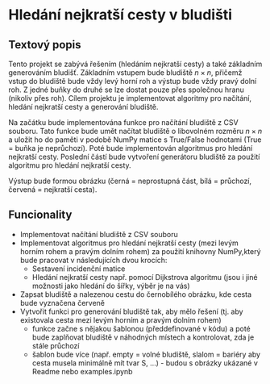 # Hledání nejkratší cesty v bludišti

## Textový popis

Tento projekt se zabývá řešením (hledáním nejkratší cesty) a také
základním generováním bludišť. Základním vstupem bude bludiště
$n\times n$, přičemž vstup do bludiště bude vždy levý horní roh a výstup
bude vždy pravý dolní roh. Z jedné buňky do druhé se lze dostat pouze
přes společnou hranu (nikoliv přes roh). Cílem projektu je implementovat
algoritmy pro načítání, hledání nejkratší cesty a generování bludiště.

Na začátku bude implementována funkce pro načítání bludiště z CSV
souboru. Tato funkce bude umět načítat bludiště o libovolném rozměru
$n\times n$ a uložit ho do paměti v podobě NumPy matice s True/False
hodnotami (True = buňka je neprůchozí). Poté bude implementován
algoritmus pro hledání nejkratší cesty. Poslední částí bude vytvoření
generátoru bludiště za použití algoritmu pro hledání nejkratší cesty.

Výstup bude formou obrázku (černá = neprostupná část, bílá = průchozí,
červená = nejkratší cesta).

## Funcionality

- Implementovat načítání bludiště z CSV souboru
- Implementovat algoritmus pro hledání nejkratší cesty (mezi levým horním rohem a pravým dolním rohem) za použití knihovny NumPy,který bude pracovat v následujících dvou krocích:
  - Sestavení incidenční matice
  - Hledání nejkratší cesty např. pomocí Dijkstrova algoritmu (jsou i jiné možnosti jako hledání do šířky, výběr je na vás)
- Zapsat bludiště a nalezenou cestu do černobílého obrázku, kde cesta bude vyznačena červeně
- Vytvořit funkci pro generování bludiště tak, aby mělo řešení (tj. aby existovala cesta mezi levým horním a pravým dolním rohem)
  - funkce začne s nějakou šablonou (předdefinované v kódu) a poté bude zaplňovat bludiště v náhodných místech a kontrolovat, zda je stále průchozí
  - šablon bude více (např. empty = volné bludiště, slalom = bariéry
    aby cesta musela minimálně mít tvar S, \...) - budou s obrázky ukázané v Readme nebo examples.ipynb
